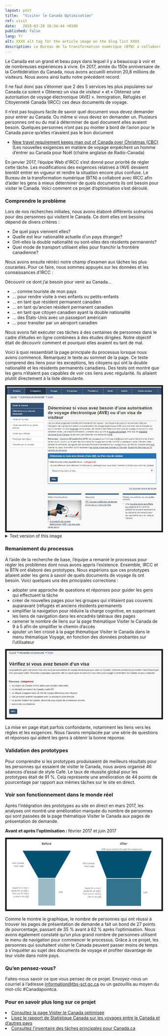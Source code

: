 ```yaml
---
layout: post
title:  "Visiter le Canada Optimisation"
ref: visit
date:   2018-03-28 16:34:44 +0100
published: false
lang: fr
alt: XXXX alt tag for the article image on the blog list XXXX
description: Le Bureau de la transformation numérique (BTN) a collaboré avec Immigration, Réfugiés et Citoyenneté Canada (IRCC) afin d’aider les gens à mieux déterminer de quels documents ils ont besoin pour visiter le Canada. Voici comment ce projet d’optimisation s’est déroulé.
---
```


Le Canada est un grand et beau pays dans lequel il y a beaucoup à voir et de nombreuses expériences à vivre. En 2017, année du 150e anniversaire de la Confédération du Canada, nous avons accueilli environ 20,8 millions de visiteurs. Nous avons ainsi battu notre précédent record.

Il ne faut donc pas s’étonner que 2 des 5 services les plus populaires sur Canada.ca soient « Obtenez un visa de visiteur » et « Obtenez une autorisation de voyage électronique (AVE) ». Immigration, Réfugiés et Citoyenneté Canada (IRCC) ces deux documents de voyage.

Il n’est pas toujours facile de savoir quel document vous devez demander pour entrer au Canada. Ou même si vous devez en demander un. Plusieurs personnes ont eu du mal à déterminer de quel document elles avaient besoin. Quelques personnes n’ont pas pu monter à bord de l’avion pour le Canada parce qu’elles n’avaient pas le bon document

* [New travel requirement keeps man out of Canada over Christmas (CBC)](http://www.cbc.ca/news/canada/nova-scotia/travel-security-eta-document-england-electronic-travel-authorization-1.3916927) (Les nouvelles exigences en matière de voyage empêchent un homme d’entrer au Canada pour Noël (chaîne anglaise de Radio-Canada)

En janvier 2017, l’équipe Web d’IRCC s’est donné pour priorité de régler cette tâche. Les modifications des exigences relatives à l’AVE devaient bientôt entrer en vigueur et rendre la situation encore plus confuse. Le Bureau de la transformation numérique (BTN) a collaboré avec IRCC afin d’aider les gens à mieux déterminer de quels documents ils ont besoin pour visiter le Canada. Voici comment ce projet d’optimisation s’est déroulé.

<h3>Comprendre le problème</h3>
Lors de nos recherches initiales, nous avons élaboré différents scénarios pour des personnes qui visitent le Canada. Ce dont elles ont besoins dépend de divers critères :
<ul>
      <li>De quel pays viennent elles?</li>
      <li>Quelle est leur nationalité actuelle d’un pays étranger?</li>
      <li>Ont-elles la double nationalité ou sont-elles des résidents permanents?</li>
      <li>Quel mode de transport utilisent elles pour franchir la frontière canadienne?</li>
</ul>

Nous avons ensuite rétréci notre champ d’examen aux tâches les plus courantes. Pour ce faire, nous sommes appuyés sur les données et les connaissances d’IRCC : 

Découvrir ce dont j’ai besoin pour venir au Canada...
<ul>
      <li>... comme touriste de mon pays</li>
      <li>... pour rendre visite à mes enfants ou petits-enfants</li>
      <li>... en tant que résident permanent canadien</li>
      <li>... en tant qu’ancien résident permanent canadien</li>
      <li>... en tant que citoyen canadien ayant la double nationalité</li>
      <li>... des États-Unis avec un passeport américain</li>
      <li>... pour transiter par un aéroport canadien</li>
</ul>

Nous avons fait exécuter ces tâches à des centaines de personnes dans le cadre d’études en ligne combinées à des études dirigées. Notre objectif était de découvrir comment et pourquoi elles avaient eu tant de mal.

Voici à quoi ressemblait la page principale du processus lorsque nous avons commencé. Remarquez le texte au sommet de la page. Ce texte comprend des liens pour les exceptions, les citoyens qui ont la double nationalité et les résidents permanents canadiens. Des tests ont montré que les gens n’étaient pas capables de voir ces liens avec régularité. Ils allaient plutôt directement à la liste déroulante.


<div itemprop="text" class="" data="type-text">
      <div class="img-responsive center-block col-md-6">
          <span class=""><img src="../images/eTA-AVE/VisaAVE-avant.JPG" alt="Image showing what Find out if you need a visa page looked like before optimization." border="5">
 </span>
 </div>

<details>
		<summary>Text version of this image</summary>
	<p>Cette image montre ce qu'était la page « Déterminez si vous avez besoin d'une autorisation de voyage électronique (AVE) ou d'un visa de visiteur » avant qu'elle ne soit optimisée.</p><p>Il y a deux paragraphes de texte qui comportent quatre liens chacun. En-dessous, dans une boîte bleue, il y a plus de texte avec un menu déroulant des pays. Au bas de la page, il y a trois liens connexes dans de grandes boîtes. Sur le côté gauche de la page se trouve un menu de navigation de gauche avec des liens vers:</p><ul>
	<li>visiter en touriste</li>
	<li>visiter ses enfants ou petits-enfants</li>
	<li>visiter pour affaires</li>
	<li>prolonger votre séjour</li>
	<li>transiter par le Canada</li>
	</ul>
	
</details>

<h3>Remaniement du processus</h3>
À l’aide de la recherche de base, l’équipe a remanié le processus pour régler les problèmes dont nous avons appris l’existence. Ensemble, IRCC et le BTN ont élaboré des prototypes. Nous espérions que ces prototypes allaient aider les gens à savoir de quels documents de voyage ils ont besoin. Voici quelques uns des principales corrections :

<ul>
      <li>adopter une approche de questions et réponses pour guider les gens qui effectuent la tâche</li>
      <li>créer de nouvelles pages pour les groupes qui n’étaient pas couverts auparavant (réfugiés et anciens résidents permanents</li>
      <li>simplifier la navigation pour réduire la charge cognitive, en supprimant les liens de navigation dans les encadrés latéraux des pages</li>
      <li>ramener le nombre de liens sur la page thématique Visiter le Canada de 9 à 5 afin de simplifier le chemin d’accès</li>
      <li>ajouter un lien croisé à la page thématique Visiter le Canada dans le menu thématique Voyage, en fonction des données probantes sur l’utilisateur</li>
</ul>

<div itemprop="text" class="" data="type-text">
      <div class="img-responsive center-block col-md-6">
          <span class=""><img src="../images/eTA-AVE/VisaAVE-apres.JPG" alt="Image showing what the Find out if you need a visa or an eTA page looked like after optimization" border="5">
 </span>
 </div>

La mise en page était parfois confondante, notamment les liens vers les règles et les exigences. Nous l’avons remplacée par une série de questions et réponses qui aident les gens à obtenir la bonne réponse.

<h3>Validation des prototypes</h3>
Pour comprendre si les prototypes produisaient de meilleurs résultats pour les personnes qui essaient de visiter le Canada, nous avons organisé 46 séances d’essai de style Café. Le taux de réussite global pour les prototypes était de 91 %. Cela représente une amélioration de 44 points de pourcentage par rapport aux mêmes tâches sur le site en direct. 

<h3>Voir son fonctionnement dans le monde réel</h3>
Après l’intégration des prototypes au site en direct en mars 2017, les analyses ont montré une amélioration marquée du nombre de personnes qui sont passées de la page thématique Visiter le Canada aux pages de présentation de demande. 

<b>Avant et après l’optimisation : </b> février 2017 et juin 2017
<div itemprop="text" class="" data="type-text">
      <div class="img-responsive center-block col-md-6">
          <span class=""><img src="../images/eTA-AVE/VisitFunnels.PNG" alt="Image showing that in February 2017, only 35% of clicks from the Visit Canada topic page went to either the Find out if you need a visa or an eTA, Apply for a visa, or Apply for an eTA pages. In June 2017 that number rose to 62%. This indicates that the Visit Canada topic page became more effective at helping people complete their tasks." border="5">
 </span>
 </div>

Comme le montre le graphique, le nombre de personnes qui ont réussi à trouver les pages de présentation de demande a fait un bond de 27 points de pourcentage, passant de 35 % avant à 62 % après l’optimisation. Nous avons également constaté qu’un plus grand nombre de personnes utilisent le menu de navigation pour commencer le processus. Grâce à ce projet, les personnes qui souhaitent visiter le Canada peuvent passer moins de temps à s’inquiéter au sujet des documents de voyage et profiter davantage de leur visite dans notre pays. 

<h3>Qu’en pensez-vous?</h3>
Faites-nous savoir ce que vous pensez de ce projet. Envoyez-nous un courriel à l’adresse <a href="mailto:information@tbs-sct.gc.ca">information@tbs-sct.gc.ca</a> ou un gazouillis au moyen du mot-clic #Canadapointca.

<h3>Pour en savoir plus long sur ce projet</h3>
      <li><a href="https://www.canada.ca/fr/immigration-refugies-citoyennete/services/visiter-canada.html">Consultez la page Visiter le Canada optimisée</a></li>
      <li><a href="http://www.statcan.gc.ca/daily-quotidien/180220/dq180220c-fra.htm">Lisez le rapport de Statistique Canada sur les voyages entre le Canada et d’autres pays </a></li>
      <li><a href="https://canada-ca.github.io/pages/taches-principales-canada-ca.html">Consultez l’inventaire des tâches principales pour Canada.ca</a></li>
